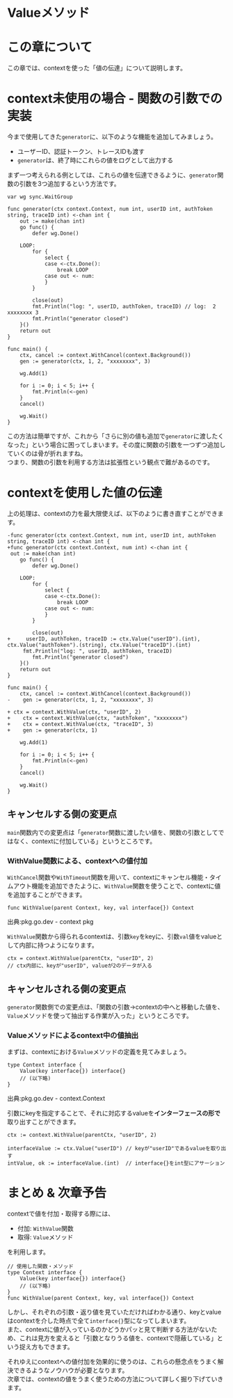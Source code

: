 # Valueメソッド

# この章について

この章では、contextを使った「値の伝達」について説明します。

# context未使用の場合 - 関数の引数での実装

今まで使用してきた`generator`に、以下のような機能を追加してみましょう。

-   ユーザーID、認証トークン、トレースIDも渡す
-   `generator`は、終了時にこれらの値をログとして出力する

まず一つ考えられる例としては、これらの値を伝達できるように、`generator`関数の引数を3つ追加するという方法です。


``` language-go
var wg sync.WaitGroup

func generator(ctx context.Context, num int, userID int, authToken string, traceID int) <-chan int {
    out := make(chan int)
    go func() {
        defer wg.Done()

    LOOP:
        for {
            select {
            case <-ctx.Done():
                break LOOP
            case out <- num:
            }
        }

        close(out)
        fmt.Println("log: ", userID, authToken, traceID) // log:  2 xxxxxxxx 3
        fmt.Println("generator closed")
    }()
    return out
}

func main() {
    ctx, cancel := context.WithCancel(context.Background())
    gen := generator(ctx, 1, 2, "xxxxxxxx", 3)

    wg.Add(1)

    for i := 0; i < 5; i++ {
        fmt.Println(<-gen)
    }
    cancel()

    wg.Wait()
}
```


この方法は簡単ですが、これから「さらに別の値も追加で`generator`に渡したくなった」という場合に困ってしまいます。その度に関数の引数を一つずつ追加していくのは骨が折れますね。\
つまり、関数の引数を利用する方法は拡張性という観点で難があるのです。

# contextを使用した値の伝達

上の処理は、contextの力を最大限使えば、以下のように書き直すことができます。


```
-func generator(ctx context.Context, num int, userID int, authToken string, traceID int) <-chan int {
+func generator(ctx context.Context, num int) <-chan int {
 out := make(chan int)
    go func() {
        defer wg.Done()

    LOOP:
        for {
            select {
            case <-ctx.Done():
                break LOOP
            case out <- num:
            }
        }

        close(out)
+     userID, authToken, traceID := ctx.Value("userID").(int), ctx.Value("authToken").(string), ctx.Value("traceID").(int)
     fmt.Println("log: ", userID, authToken, traceID)
        fmt.Println("generator closed")
    }()
    return out
}

func main() {
    ctx, cancel := context.WithCancel(context.Background())
-    gen := generator(ctx, 1, 2, "xxxxxxxx", 3)

+ ctx = context.WithValue(ctx, "userID", 2)
+    ctx = context.WithValue(ctx, "authToken", "xxxxxxxx")
+    ctx = context.WithValue(ctx, "traceID", 3)
+    gen := generator(ctx, 1)

    wg.Add(1)

    for i := 0; i < 5; i++ {
        fmt.Println(<-gen)
    }
    cancel()

    wg.Wait()
}
```


## キャンセルする側の変更点

`main`関数内での変更点は「`generator`関数に渡したい値を、関数の引数としてではなく、contextに付加している」というところです。

### WithValue関数による、contextへの値付加

`WithCancel`関数や`WithTimeout`関数を用いて、contextにキャンセル機能・タイムアウト機能を追加できたように、`WithValue`関数を使うことで、contextに値を追加することができます。


``` language-go
func WithValue(parent Context, key, val interface{}) Context
```


出典:pkg.go.dev - context
pkg

`WithValue`関数から得られるcontextは、引数`key`をkeyに、引数`val`値をvalueとして内部に持つようになります。


``` language-go
ctx = context.WithValue(parentCtx, "userID", 2)
// ctx内部に、keyが"userID", valueが2のデータが入る
```


## キャンセルされる側の変更点

`generator`関数側での変更点は、「関数の引数→contextの中へと移動した値を、`Value`メソッドを使って抽出する作業が入った」というところです。

### Valueメソッドによるcontext中の値抽出

まずは、contextにおける`Value`メソッドの定義を見てみましょう。


``` language-go
type Context interface {
    Value(key interface{}) interface{}
    // (以下略)
}
```


出典:pkg.go.dev - context.Context

引数にkeyを指定することで、それに対応するvalueを**インターフェースの形で**取り出すことができます。


``` language-go
ctx := context.WithValue(parentCtx, "userID", 2)

interfaceValue := ctx.Value("userID") // keyが"userID"であるvalueを取り出す
intValue, ok := interfaceValue.(int)  // interface{}をint型にアサーション
```


# まとめ & 次章予告

contextで値を付加・取得する際には、

-   付加: `WithValue`関数
-   取得: `Value`メソッド

を利用します。


``` language-go
// 使用した関数・メソッド
type Context interface {
    Value(key interface{}) interface{}
    // (以下略)
}
func WithValue(parent Context, key, val interface{}) Context
```


しかし、それぞれの引数・返り値を見ていただければわかる通り、keyとvalueはcontextを介した時点で全て`interface{}`型になってしまいます。\
また、contextに値が入っているのかどうかパッと見て判断する方法がないため、これは見方を変えると「引数となりうる値を、contextで隠蔽している」という捉え方もできます。

それゆえにcontextへの値付加を効果的に使うのは、これらの懸念点をうまく解決できるようなノウハウが必要となります。\
次章では、contextの値をうまく使うための方法について詳しく掘り下げていきます。





